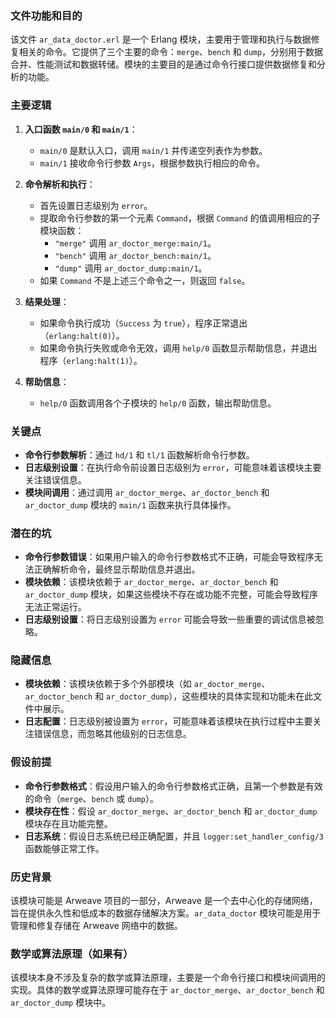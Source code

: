 ### 文件功能和目的
该文件 `ar_data_doctor.erl` 是一个 Erlang 模块，主要用于管理和执行与数据修复相关的命令。它提供了三个主要的命令：`merge`、`bench` 和 `dump`，分别用于数据合并、性能测试和数据转储。模块的主要目的是通过命令行接口提供数据修复和分析的功能。

### 主要逻辑
1. **入口函数 `main/0` 和 `main/1`**：
   - `main/0` 是默认入口，调用 `main/1` 并传递空列表作为参数。
   - `main/1` 接收命令行参数 `Args`，根据参数执行相应的命令。

2. **命令解析和执行**：
   - 首先设置日志级别为 `error`。
   - 提取命令行参数的第一个元素 `Command`，根据 `Command` 的值调用相应的子模块函数：
     - `"merge"` 调用 `ar_doctor_merge:main/1`。
     - `"bench"` 调用 `ar_doctor_bench:main/1`。
     - `"dump"` 调用 `ar_doctor_dump:main/1`。
   - 如果 `Command` 不是上述三个命令之一，则返回 `false`。

3. **结果处理**：
   - 如果命令执行成功（`Success` 为 `true`），程序正常退出（`erlang:halt(0)`）。
   - 如果命令执行失败或命令无效，调用 `help/0` 函数显示帮助信息，并退出程序（`erlang:halt(1)`）。

4. **帮助信息**：
   - `help/0` 函数调用各个子模块的 `help/0` 函数，输出帮助信息。

### 关键点
- **命令行参数解析**：通过 `hd/1` 和 `tl/1` 函数解析命令行参数。
- **日志级别设置**：在执行命令前设置日志级别为 `error`，可能意味着该模块主要关注错误信息。
- **模块间调用**：通过调用 `ar_doctor_merge`、`ar_doctor_bench` 和 `ar_doctor_dump` 模块的 `main/1` 函数来执行具体操作。

### 潜在的坑
- **命令行参数错误**：如果用户输入的命令行参数格式不正确，可能会导致程序无法正确解析命令，最终显示帮助信息并退出。
- **模块依赖**：该模块依赖于 `ar_doctor_merge`、`ar_doctor_bench` 和 `ar_doctor_dump` 模块，如果这些模块不存在或功能不完整，可能会导致程序无法正常运行。
- **日志级别设置**：将日志级别设置为 `error` 可能会导致一些重要的调试信息被忽略。

### 隐藏信息
- **模块依赖**：该模块依赖于多个外部模块（如 `ar_doctor_merge`、`ar_doctor_bench` 和 `ar_doctor_dump`），这些模块的具体实现和功能未在此文件中展示。
- **日志配置**：日志级别被设置为 `error`，可能意味着该模块在执行过程中主要关注错误信息，而忽略其他级别的日志信息。

### 假设前提
- **命令行参数格式**：假设用户输入的命令行参数格式正确，且第一个参数是有效的命令（`merge`、`bench` 或 `dump`）。
- **模块存在性**：假设 `ar_doctor_merge`、`ar_doctor_bench` 和 `ar_doctor_dump` 模块存在且功能完整。
- **日志系统**：假设日志系统已经正确配置，并且 `logger:set_handler_config/3` 函数能够正常工作。

### 历史背景
该模块可能是 Arweave 项目的一部分，Arweave 是一个去中心化的存储网络，旨在提供永久性和低成本的数据存储解决方案。`ar_data_doctor` 模块可能是用于管理和修复存储在 Arweave 网络中的数据。

### 数学或算法原理（如果有）
该模块本身不涉及复杂的数学或算法原理，主要是一个命令行接口和模块间调用的实现。具体的数学或算法原理可能存在于 `ar_doctor_merge`、`ar_doctor_bench` 和 `ar_doctor_dump` 模块中。